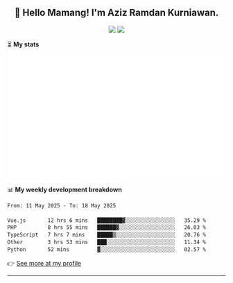 <h2 align="center">👋 Hello Mamang! I'm Aziz Ramdan Kurniawan.</h2>  
<p align="center">
  <img src="https://komarev.com/ghpvc/?username=azizramdan">
  <img src="https://wakatime.com/badge/user/90056fa0-4c31-4eca-954e-2a3ac05896f9.svg">
</p>
    
⏳ **My stats**  
![](https://raw.githubusercontent.com/azizramdan/github-stats/master/generated/overview.svg#gh-dark-mode-only)

📊 **My weekly development breakdown**
<!--START_SECTION:waka-->

```txt
From: 11 May 2025 - To: 18 May 2025

Vue.js       12 hrs 6 mins   ████████▓░░░░░░░░░░░░░░░░   35.29 %
PHP          8 hrs 55 mins   ██████▓░░░░░░░░░░░░░░░░░░   26.03 %
TypeScript   7 hrs 7 mins    █████▒░░░░░░░░░░░░░░░░░░░   20.76 %
Other        3 hrs 53 mins   ███░░░░░░░░░░░░░░░░░░░░░░   11.34 %
Python       52 mins         ▓░░░░░░░░░░░░░░░░░░░░░░░░   02.57 %
```

<!--END_SECTION:waka-->
👉 [See more at my profile](https://wakatime.com/@azizramdan)
***
